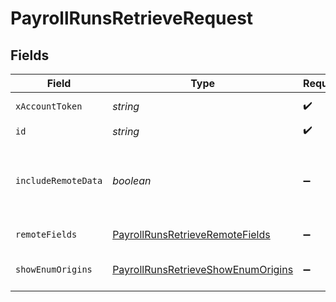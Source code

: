 # PayrollRunsRetrieveRequest


## Fields

| Field                                                                                               | Type                                                                                                | Required                                                                                            | Description                                                                                         |
| --------------------------------------------------------------------------------------------------- | --------------------------------------------------------------------------------------------------- | --------------------------------------------------------------------------------------------------- | --------------------------------------------------------------------------------------------------- |
| `xAccountToken`                                                                                     | *string*                                                                                            | :heavy_check_mark:                                                                                  | Token identifying the end user.                                                                     |
| `id`                                                                                                | *string*                                                                                            | :heavy_check_mark:                                                                                  | N/A                                                                                                 |
| `includeRemoteData`                                                                                 | *boolean*                                                                                           | :heavy_minus_sign:                                                                                  | Whether to include the original data Merge fetched from the third-party to produce these models.    |
| `remoteFields`                                                                                      | [PayrollRunsRetrieveRemoteFields](../../models/operations/payrollrunsretrieveremotefields.md)       | :heavy_minus_sign:                                                                                  | Deprecated. Use show_enum_origins.                                                                  |
| `showEnumOrigins`                                                                                   | [PayrollRunsRetrieveShowEnumOrigins](../../models/operations/payrollrunsretrieveshowenumorigins.md) | :heavy_minus_sign:                                                                                  | Which fields should be returned in non-normalized form.                                             |